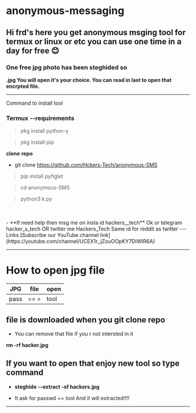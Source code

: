# anonymous-messaging
## Hi frd's here you get anonymous msging tool for termux or linux or etc you can use one time in a day for free 😊
### One free jpg photo has been steghided so

**.jpg You will open it's your choice. You can read in last to open that encrpted file.**

---

Command to install tool

### Termux --requirements
>pkg install python-y 

>pkg install pip


**clone** **repo**


- git clone https://github.com/Hckers-Tech/anonymous-SMS




>pip install pyfiglet

>cd anonymous-SMS




>python3 k.py 

<br>
</br>
- **If need help then msg me on insta id hackers__tech**
Ok or telegram hacker_s_tech 
OR twitter me Hackers_Tech 
Same id for reddit as twitter
---
Links
[Subscribe our YouTube channel link](https://youtube.com/channel/UCEX1r_jZouOOpKY7DiWIR6A)


---


# How to open jpg file
|JPG |file |open |
|--- |--- |--- |
|pass|== =|tool|
## file is downloaded when you git clone repo 
- You can remove that file if you r not intersted in it

**rm -rf hacker.jpg**

## If you want to open that enjoy new tool so type command
- **steghide --extract -sf hackers.jpg**

- It ask for passwd == tool
And it will extracted!!!!

---
